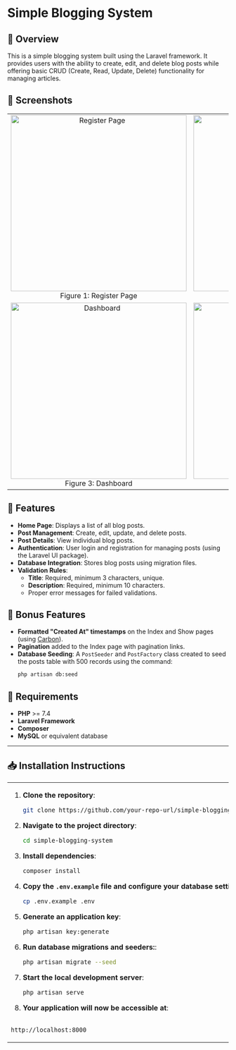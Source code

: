 # Simple Blogging System

## 📌 Overview
This is a simple blogging system built using the Laravel framework. It provides users with the ability to create, edit, and delete blog posts while offering basic CRUD (Create, Read, Update, Delete) functionality for managing articles.

## 📸 Screenshots

<div align="center">
  <table>
    <tr>
      <td align="center">
        <img src="https://github.com/user-attachments/assets/e024db9e-992c-467d-9c9f-0d3776e9b457" alt="Register Page" width="400"/>
        <br>Figure 1: Register Page
      </td>
      <td align="center">
        <img src="https://github.com/user-attachments/assets/4ea8a2e1-f137-499e-bfbc-e35f6650c661" alt="Login Page" width="400"/>
        <br>Figure 2: Login Page
      </td>
    </tr>
    <tr>
      <td align="center">
        <img src="https://github.com/user-attachments/assets/d7e38034-83d8-43a1-8a43-1f8b2bc1da98" alt="Dashboard" width="400"/>
        <br>Figure 3: Dashboard
      </td>
      <td align="center">
        <img src="https://github.com/user-attachments/assets/a2956e2b-11a1-4fe7-8dfb-2c4efb00d0e0" alt="All Posts" width="400"/>
        <br>Figure 4: All Posts
      </td>
    </tr>
  </table>
</div>

## 🚀 Features
- **Home Page**: Displays a list of all blog posts.
- **Post Management**: Create, edit, update, and delete posts.
- **Post Details**: View individual blog posts.
- **Authentication**: User login and registration for managing posts (using the Laravel UI package).
- **Database Integration**: Stores blog posts using migration files.
- **Validation Rules**:
  - **Title**: Required, minimum 3 characters, unique.
  - **Description**: Required, minimum 10 characters.
  - Proper error messages for failed validations.

## 🎯 Bonus Features
- **Formatted "Created At" timestamps** on the Index and Show pages (using [Carbon](https://carbon.nesbot.com/docs/)).
- **Pagination** added to the Index page with pagination links.
- **Database Seeding**: A `PostSeeder` and `PostFactory` class created to seed the posts table with 500 records using the command:  
  ```bash
  php artisan db:seed

## 🔧 Requirements
- **PHP** >= 7.4  
- **Laravel Framework**  
- **Composer**  
- **MySQL** or equivalent database  

---

## 📥 Installation Instructions
<div align="center">
  <table>
    <tr>
      <td align="left">
      
1. **Clone the repository**:
   ```bash
   git clone https://github.com/your-repo-url/simple-blogging-system.git
   
2. **Navigate to the project directory**:
   ```bash
   cd simple-blogging-system

3. **Install dependencies**:
   ```bash
   composer install

4. **Copy the `.env.example` file and configure your database settings**:
   ```bash
   cp .env.example .env

5. **Generate an application key**:
   ```bash
   php artisan key:generate

6. **Run database migrations and seeders:**:
   ```bash
   php artisan migrate --seed

7. **Start the local development server**:
   ```bash
   php artisan serve

8. **Your application will now be accessible at**:
   ```bash
  `http://localhost:8000`
